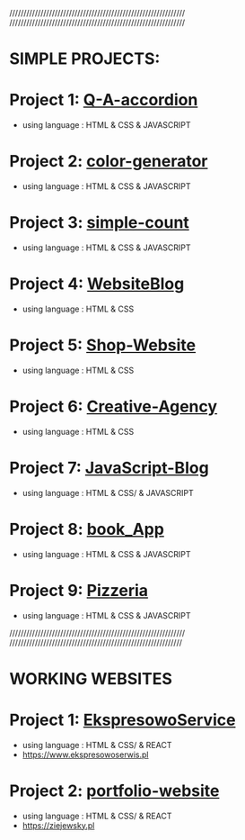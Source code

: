 

//////////////////////////////////////////////////////////////
//////////////////////////////////////////////////////////////

# SIMPLE PROJECTS: 


# Project 1:   [Q-A-accordion](https://github.com/Wiktor-prog/Q-A-accordion)
 
  * using language :  HTML & CSS & JAVASCRIPT

# Project 2:   [color-generator](https://github.com/Wiktor-prog/color-generator)
 
  * using language :  HTML & CSS & JAVASCRIPT

# Project 3:   [simple-count](https://github.com/Wiktor-prog/simple-count)
 
  * using language :  HTML & CSS & JAVASCRIPT

# Project 4:  [WebsiteBlog](https://github.com/Wiktor-prog/WebsiteBlog) 

  * using language :  HTML & CSS

# Project 5: [Shop-Website](https://github.com/Wiktor-prog/Shop-Website)

  * using language :  HTML & CSS

# Project 6: [Creative-Agency](https://github.com/Wiktor-prog/Creative-Agency)

  * using language :  HTML & CSS

# Project 7:  [JavaScript-Blog](https://github.com/Wiktor-prog/JavaScript-Blog) 

  * using language :  HTML & CSS/ & JAVASCRIPT

# Project 8: [book_App](https://github.com/Wiktor-prog/book_App)

  * using language :  HTML & CSS & JAVASCRIPT

# Project 9: [Pizzeria](https://github.com/Wiktor-prog/Pizzeria)

  * using language :  HTML & CSS & JAVASCRIPT


//////////////////////////////////////////////////////////////
/////////////////////////////////////////////////////////////


# WORKING WEBSITES

# Project 1:   [EkspresowoService](https://github.com/Wiktor-prog/EkspresowoService)
 
  * using language :  HTML & CSS/ & REACT
  * https://www.ekspresowoserwis.pl

# Project 2:   [portfolio-website](https://github.com/Wiktor-prog/New-Protfolio-website)
 
  * using language :  HTML & CSS/ & REACT
  * https://ziejewsky.pl

